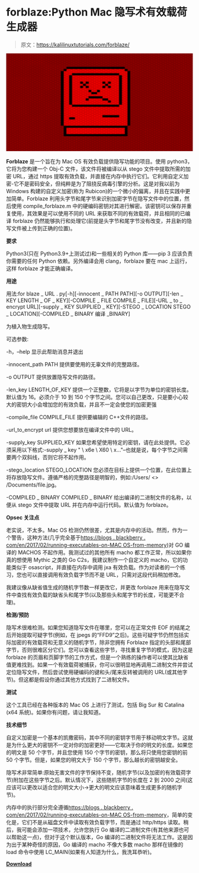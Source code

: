 # forblaze:Python Mac 隐写术有效载荷生成器

> 原文：<https://kalilinuxtutorials.com/forblaze/>

[![Forblaze : A Python Mac Steganography Payload Generator](img//fb81411f0a8b5b7f98e81d51a986c692.png "Forblaze : A Python Mac Steganography Payload Generator")](https://1.bp.blogspot.com/-YNksFyGJMZc/YOXPc6U2vZI/AAAAAAAAJ6A/foQW4uiAC9IldWQgsXD0-2wL-kEyqudpACLcBGAsYHQ/s728/Forblaze%25281%2529.png)

**Forblaze** 是一个旨在为 Mac OS 有效负载提供隐写功能的项目。使用 python3，它将为您构建一个 Obj-C 文件，该文件将被编译以从 stego 文件中提取所需的加密 URL，通过 https 提取有效负载，并直接在内存中执行它们。它利用自定义加密-它不是密码安全，但纯粹是为了阻挠反病毒引擎的分析。这是对我以前为 Windows 构建的自定义加密(称为 Rubicon)的一个微小的偏离，并且在实践中更加简单。Forblaze 利用头字节和尾字节来识别加密字节在隐写文件中的位置，然后使用 compile_forblaze.m 中的硬编码密钥对其进行解密。该密钥可以保存并重复使用，其效果是可以使用不同的 URL 来获取不同的有效载荷，并且相同的已编译 forblaze 仍然能够执行和处理它(前提是头字节和尾字节没有改变，并且新的隐写文件被上传到正确的位置)。

**要求**

Python3(只在 Python3.9+上测试过)和一些相关的 Python 库——pip 3 应该负责你需要的任何 Python 依赖。另外编译会用 clang，forblaze 要在 mac 上运行，这样 forblaze 才能正确编译。

**用途**

用法:for blaze _ URL . py[-h][-innocent _ PATH PATH][-o OUTPUT][-len _ KEY LENGTH _ OF _ KEY][-COMPILE _ FILE COMPILE _ FILE][-URL _ to _ encrypt URL][-supply _ KEY SUPPLIED _ KEY][-STEGO _ LOCATION STEGO _ LOCATION][-COMPILED _ BINARY 编译 _BINARY]

为植入物生成隐写。

可选参数:

-h，–help 显示此帮助消息并退出

-innocent_path PATH 提供要使用的无辜文件的完整路径。

-o OUTPUT 提供放置隐写文件的路径。

-len_key LENGTH_OF_KEY 提供一个正整数，它将是以字节为单位的密钥长度。默认值为 16。必须介于 10 到 150 个字节之间。您可以自己更改，只是要小心较大的密钥大小会增加您的有效负载，并且不一定会使您的加密更强

-compile_file COMPILE_FILE 提供要编辑的 C++文件的路径。

-url_to_encrypt url 提供您想要放在编译文件中的 URL。

-supply_key SUPPLIED_KEY 如果您希望使用特定的密钥，请在此处提供。它必须采用以下格式:-supply _ key " \ x6e \ X60 \ x…"–也就是说，每个字节之间需要两个双斜线，否则它将不起作用。

-stego_location STEGO_LOCATION 您必须在目标上提供一个位置，在此位置上将存放隐写文件。遵循严格的完整路径是明智的，例如:/Users/ <> /Documents/file.jpg。

-COMPILED _ BINARY COMPILED _ BINARY 给出编译的二进制文件的名称，以便从 stego 文件中提取 URL 并在内存中运行代码。默认值为 forblaze。

**Opsec 关注点**

老实说，不太多。Mac OS 检测仍然很差，尤其是内存中的活动。然而，作为一个警告，这种方法(几乎完全基于[https://blogs . blackberry . com/en/2017/02/running-executables-on-MAC OS-from-memory](https://blogs.blackberry.com/en/2017/02/running-executables-on-macos-from-memory))对 GO 编译的 MACHOS 不起作用。我测试过的其他所有 macho 都工作正常，所以如果你真的想使用 Mythic 之类的 Go C2s，我建议制作一个自定义的 macho，它的功能类似于 osascript，并直接在内存中调用 jxa 有效负载。作为对读者的一个练习，您也可以直接调用有效负载字节而不是 URL，只需对这段代码稍加修改。

我建议像从缺省值生成的随机字节数一样更改它，并更改 forblaze 用来在隐写文件中查找有效负载的缺省头和尾字节(以及那些头和尾字节的长度，可能更不合理)。

**检测/预防**

隐写术很难检测。如果您知道隐写文件在哪里，您可以在正常文件 EOF 的结尾之后开始提取可疑字节(例如，在 jpegs 的“FFD9”之后)。这些可疑字节仍然包括实际加密的有效载荷和无意义的随机字节，除非您拥有 Forblaze 指定的头部和尾部字节，否则很难区分它们。您可以查看这些字节，寻找重复字节的模式，因为这是 forblaze 的页眉和页脚字节的工作方式，但是一个熟练的操作者可以使其比缺省值更难找到。如果一个有效载荷被捕获，你可以很明显地再调用二进制文件并尝试定位隐写文件，然后尝试使用硬编码的键和头/尾来反转被调用的 URL(或其他字节)。但这都是假设你通过其他方式找到了二进制文件。

**测试**

这个工具已经在各种版本的 Mac OS 上进行了测试，包括 Big Sur 和 Catalina (x64 系统)。如果你有问题，请让我知道。

**技术细节**

自定义加密是一个基本的凯撒密码，其中不同的密钥字节用于移动明文字节。这就是为什么更大的密钥不一定对你的加密更好——它取决于你的明文的长度。如果您的明文是 50 个字节，并且您使用 150 个字节的密钥，那么将只使用您密钥的前 50 个字节。但是，如果您的明文大于 150 个字节，那么越长的密钥越安全。

隐写术非常简单:原始无害文件的字节保持不变，随机字节(以及加密的有效载荷字节)附加在这些字节之后。默认情况下，这些随机字节的长度在 2 到 2000 之间(这应该可以更改以适合您的明文大小->更大的明文应该意味着生成更多的随机字节)。

内存中的执行部分完全遵循[https://blogs . blackberry . com/en/2017/02/running-executables-on-MAC OS-from-memory](https://blogs.blackberry.com/en/2017/02/running-executables-on-macos-from-memory)，简单的变化是，它们不是从磁盘文件中读取有效负载字节，而是通过 http/https 读取。稍后，我可能会添加一项技术，允许您执行 Go 编译的二进制文件(有其他来源也可以帮助这一点)，但对于这个默认版本，Go 编译的二进制文件将无法工作。这是因为出于某种奇怪的原因，Go 编译的 macho 不像大多数 macho 那样在镜像的 load 命令中使用 LC_MAIN(如果有人知道为什么，我洗耳恭听)。

[**Download**](https://github.com/asaurusrex/Forblaze)
